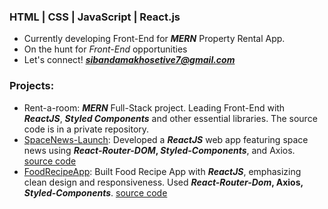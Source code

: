 ### HTML | CSS | JavaScript | React.js
* Currently developing Front-End for **<em>MERN</em>** Property Rental App.
* On the hunt for <em>Front-End</em> opportunities
* Let's connect! **<em>sibandamakhosetive7@gmail.com</em>**

### Projects:

* Rent-a-room: **<em>MERN</em>** Full-Stack project. Leading Front-End with **<em>ReactJS</em>**, **<em>Styled Components</em>** and other essential libraries. The source code is in a private repository.
* [SpaceNews-Launch](https://makhoe7-spacenews.netlify.app): Developed a **<em>ReactJS</em>** web app featuring space news using **<em>React-Router-DOM</em>, <em>Styled-Components</em>**, and Axios. <a href="https://github.com/Makhosetive7/SpaceNews-Launch">source code</a>
* [FoodRecipeApp](https://makhoe7-recipeapp.netlify.app/): Built Food Recipe App with **<em>ReactJS</em>**, emphasizing clean design and responsiveness. Used **<em>React-Router-Dom</em>, Axios, <em>Styled-Components</em>**. <a href="https://github.com/Makhosetive7/react-recipe-app">source code</a>
